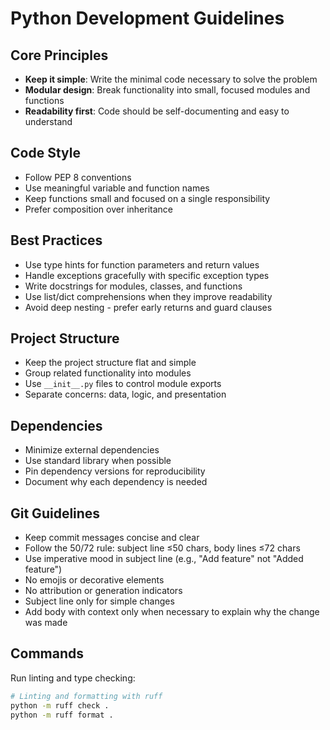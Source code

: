 # Python Development Guidelines

## Core Principles
- **Keep it simple**: Write the minimal code necessary to solve the problem
- **Modular design**: Break functionality into small, focused modules and functions
- **Readability first**: Code should be self-documenting and easy to understand

## Code Style
- Follow PEP 8 conventions
- Use meaningful variable and function names
- Keep functions small and focused on a single responsibility
- Prefer composition over inheritance

## Best Practices
- Use type hints for function parameters and return values
- Handle exceptions gracefully with specific exception types
- Write docstrings for modules, classes, and functions
- Use list/dict comprehensions when they improve readability
- Avoid deep nesting - prefer early returns and guard clauses

## Project Structure
- Keep the project structure flat and simple
- Group related functionality into modules
- Use `__init__.py` files to control module exports
- Separate concerns: data, logic, and presentation

## Dependencies
- Minimize external dependencies
- Use standard library when possible
- Pin dependency versions for reproducibility
- Document why each dependency is needed

## Git Guidelines
- Keep commit messages concise and clear
- Follow the 50/72 rule: subject line ≤50 chars, body lines ≤72 chars
- Use imperative mood in subject line (e.g., "Add feature" not "Added feature")
- No emojis or decorative elements
- No attribution or generation indicators
- Subject line only for simple changes
- Add body with context only when necessary to explain why the change was made

## Commands
Run linting and type checking:
```bash
# Linting and formatting with ruff
python -m ruff check .
python -m ruff format .
```